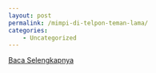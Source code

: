 ```yaml
---
layout: post
permalink: /mimpi-di-telpon-teman-lama/
categories:
    - Uncategorized
---
```


[Baca Selengkapnya](/04)
